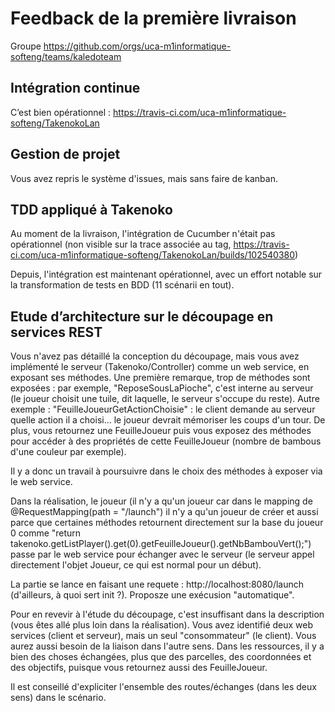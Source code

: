 # Feedback de la première livraison

Groupe https://github.com/orgs/uca-m1informatique-softeng/teams/kaledoteam


## Intégration continue ##
C’est bien opérationnel : https://travis-ci.com/uca-m1informatique-softeng/TakenokoLan


## Gestion de projet ##
Vous avez repris le système d'issues, mais sans faire de kanban.


## TDD appliqué à Takenoko ##
Au moment de la livraison, l'intégration de Cucumber n'était pas opérationnel (non visible sur la trace associée au tag, https://travis-ci.com/uca-m1informatique-softeng/TakenokoLan/builds/102540380)


Depuis, l'intégration est maintenant opérationnel, avec un effort notable sur la transformation de tests en BDD (11 scénarii en tout).


## Etude d’architecture sur le découpage en services REST ##
Vous n'avez pas détaillé la conception du découpage, mais vous avez implémenté le serveur (Takenoko/Controller) comme un web service, en exposant ses méthodes. Une première remarque, trop de méthodes sont exposées : par exemple, "ReposeSousLaPioche", c'est interne au serveur (le joueur choisit une tuile, dit laquelle, le serveur s'occupe du reste). Autre exemple : "FeuilleJoueurGetActionChoisie" : le client demande au serveur quelle action il a choisi... le joueur devrait mémoriser les coups d'un tour. De plus, vous retournez une FeuilleJoueur puis vous exposez des méthodes pour accéder à des propriétés de cette FeuilleJoueur (nombre de bambous d'une couleur par exemple).


Il y a donc un travail à poursuivre dans le choix des méthodes à exposer via le web service.


Dans la réalisation, le joueur (il n'y a qu'un joueur car dans le mapping de @RequestMapping(path = "/launch") il n'y a qu'un joueur de créer et aussi parce que certaines méthodes retournent directement sur la base du joueur 0 comme  "return takenoko.getListPlayer().get(0).getFeuilleJoueur().getNbBambouVert();") passe par le web service pour échanger avec le serveur (le serveur appel directement l'objet Joueur, ce qui est normal pour un début).


La partie se lance en faisant une requete : http://localhost:8080/launch (d'ailleurs, à quoi sert init ?). Proposze une exécusion "automatique".


Pour en revevir à l'étude du découpage, c'est insuffisant dans la description (vous êtes allé plus loin dans la réalisation). Vous avez identifié deux web services (client et serveur), mais un seul "consommateur" (le client). Vous aurez aussi besoin de la liaison dans l'autre sens. Dans les ressources, il y a bien des choses échangées, plus que des parcelles, des coordonnées et des objectifs, puisque vous retournez aussi des FeuilleJoueur.


Il est conseillé d'expliciter l'ensemble des routes/échanges (dans les deux sens) dans le scénario.
<!--stackedit_data:
eyJoaXN0b3J5IjpbLTE2OTgwMzEyNjhdfQ==
-->